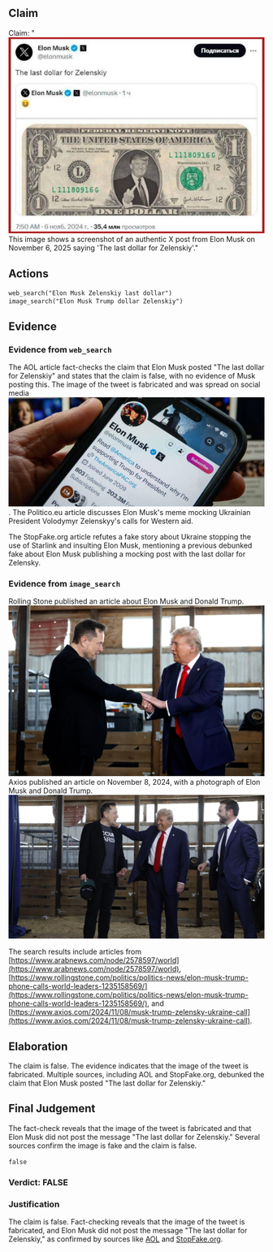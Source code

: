 ## Claim
Claim: "![image 19](media/60.jpg) This image shows a screenshot of an authentic X post from Elon Musk on November 6, 2025 saying 'The last dollar for Zelenskiy'."

## Actions
```
web_search("Elon Musk Zelenskiy last dollar")
image_search("Elon Musk Trump dollar Zelenskiy")
```

## Evidence
### Evidence from `web_search`
The AOL article fact-checks the claim that Elon Musk posted "The last dollar for Zelenskiy" and states that the claim is false, with no evidence of Musk posting this. The image of the tweet is fabricated and was spread on social media ![image 2360](media/2025-08-07_20-31-1754598714-032897.jpg). The Politico.eu article discusses Elon Musk's meme mocking Ukrainian President Volodymyr Zelenskyy's calls for Western aid.

The StopFake.org article refutes a fake story about Ukraine stopping the use of Starlink and insulting Elon Musk, mentioning a previous debunked fake about Elon Musk publishing a mocking post with the last dollar for Zelensky.


### Evidence from `image_search`
Rolling Stone published an article about Elon Musk and Donald Trump. ![image 7648](media/2025-08-30_07-56-1756540562-374295.jpg) Axios published an article on November 8, 2024, with a photograph of Elon Musk and Donald Trump. ![image 7649](media/2025-08-30_07-56-1756540563-284614.jpg)

The search results include articles from [https://www.arabnews.com/node/2578597/world](https://www.arabnews.com/node/2578597/world), [https://www.rollingstone.com/politics/politics-news/elon-musk-trump-phone-calls-world-leaders-1235158569/](https://www.rollingstone.com/politics/politics-news/elon-musk-trump-phone-calls-world-leaders-1235158569/), and [https://www.axios.com/2024/11/08/musk-trump-zelensky-ukraine-call](https://www.axios.com/2024/11/08/musk-trump-zelensky-ukraine-call).


## Elaboration
The claim is false. The evidence indicates that the image of the tweet is fabricated. Multiple sources, including AOL and StopFake.org, debunked the claim that Elon Musk posted "The last dollar for Zelenskiy."


## Final Judgement
The fact-check reveals that the image of the tweet is fabricated and that Elon Musk did not post the message "The last dollar for Zelenskiy." Several sources confirm the image is fake and the claim is false.

`false`

### Verdict: FALSE

### Justification
The claim is false. Fact-checking reveals that the image of the tweet is fabricated, and Elon Musk did not post the message "The last dollar for Zelenskiy," as confirmed by sources like [AOL](https://www.aol.com/) and [StopFake.org](https://www.stopfake.org/).
